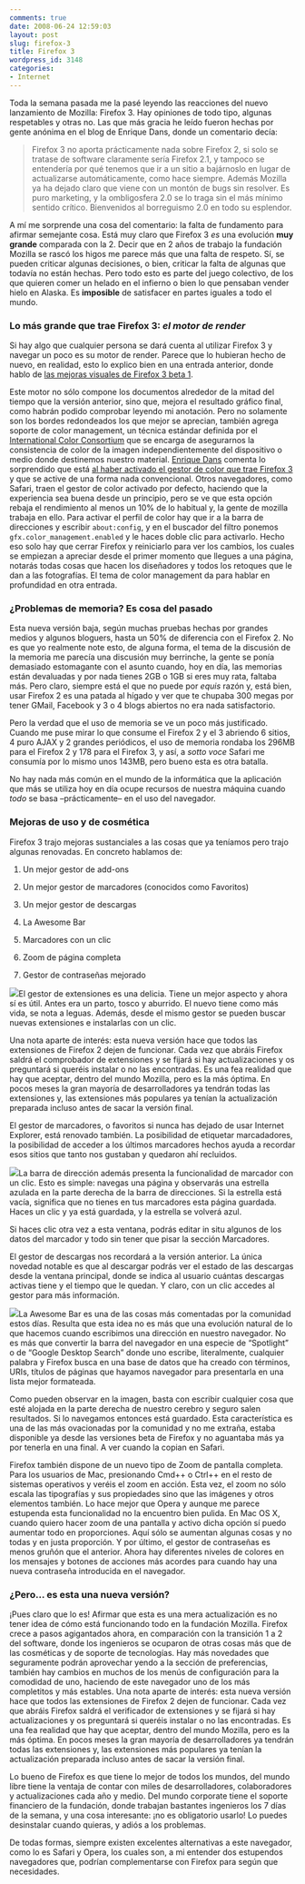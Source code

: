 ```yaml
---
comments: true
date: 2008-06-24 12:59:03
layout: post
slug: firefox-3
title: Firefox 3
wordpress_id: 3148
categories:
- Internet
---
```


Toda la semana pasada me la pasé leyendo las reacciones del nuevo lanzamiento de Mozilla: Firefox 3. Hay opiniones de todo tipo, algunas respetables y otras no. Las que más gracia he leído fueron hechas por gente anónima en el blog de Enrique Dans, donde un comentario decía:





> Firefox 3 no aporta prácticamente nada sobre Firefox 2, si solo se tratase de software claramente sería Firefox 2.1, y tampoco se entendería por qué tenemos que ir a un sitio a bajárnoslo en lugar de actualizarse automáticamente, como hace siempre. Además Mozilla ya ha dejado claro que viene con un montón de bugs sin resolver. Es puro marketing, y la ombligosfera 2.0 se lo traga sin el más mínimo sentido crítico. Bienvenidos al borreguismo 2.0 en todo su esplendor.





A mí me sorprende una cosa del comentario: la falta de fundamento para afirmar semejante cosa. Está muy claro que Firefox 3 _es_ una evolución **muy grande** comparada con la 2. Decir que en 2 años de trabajo la fundación Mozilla se rascó los higos me parece más que una falta de respeto. Sí, se pueden criticar algunas decisiones, o bien, criticar la falta de algunas que todavía no están hechas. Pero todo esto es parte del juego colectivo, de los que quieren comer un helado en el infierno o bien lo que pensaban vender hielo en Alaska. Es **imposible** de satisfacer en partes iguales a todo el mundo.





### Lo más grande que trae Firefox 3: _el motor de render_





Si hay algo que cualquier persona se dará cuenta al utilizar Firefox 3 y navegar un poco es su motor de render. Parece que lo hubieran hecho de nuevo, en realidad, esto lo explico bien en una entrada anterior, donde hablo de [las mejoras visuales de Firefox 3 beta 1](http://www.minid.net/2007/11/22/firefox-3-beta-1-con-mejoras-visuales/).





Este motor no sólo compone los documentos alrededor de la mitad del tiempo que la versión anterior, sino que, mejora el resultado gráfico final, como habrán podido comprobar leyendo mi anotación. Pero no solamente son los bordes redondeados los que mejor se aprecian, también agrega soporte de color management, un técnica estándar definida por el [International Color Consortium](http://www.color.org/index.xalter) que se encarga de asegurarnos la consistencia de color de la imagen independientemente del dispositivo o medio donde destinemos nuestro material. [Enrique Dans](http://www.enriquedans.com) comenta lo sorprendido que está [al haber activado el gestor de color que trae Firefox 3](http://www.enriquedans.com/2008/06/activando-los-color-profiles-de-firefox-3.html) y que se active de una forma nada convencional. Otros navegadores, como Safari, traen el gestor de color activado por defecto, haciendo que la experiencia sea buena desde un principio, pero se ve que esta opción rebaja el rendimiento al menos un 10% de lo habitual y, la gente de mozilla trabaja en ello. Para activar el perfil de color hay que ir a la barra de direcciones y escribir `about:config`, y en el buscador del filtro ponemos `gfx.color_management.enabled` y le haces doble clic para activarlo. Hecho eso solo hay que cerrar Firefox y reiniciarlo para ver los cambios, los cuales se empiezan a apreciar desde el primer momento que llegues a una página, notarás todas cosas que hacen los diseñadores y todos los retoques que le dan a las fotografías. El tema de color management da para hablar en profundidad en otra entrada.





### ¿Problemas de memoria? Es cosa del pasado





Esta nueva versión baja, según muchas pruebas hechas por grandes medios y algunos bloguers, hasta un 50% de diferencia con el Firefox 2. No es que yo realmente note esto, de alguna forma, el tema de la discusión de la memoria me parecía una discusión muy berrinche, la gente se ponía demasiado estomagante con el asunto cuando, hoy en día, las memorias están devaluadas y por nada tienes 2GB o 1GB si eres muy rata, faltaba más. Pero claro, siempre está el que no puede por _equis_ razón y, está bien, usar Firefox 2 es una patada al hígado y ver que te chupaba 300 megas por tener GMail, Facebook y 3 o 4 blogs abiertos no era nada satisfactorio.





Pero la verdad que el uso de memoria se ve un poco más justificado. Cuando me puse mirar lo que consume el Firefox 2 y el 3 abriendo 6 sitios, 4 puro AJAX y 2 grandes periódicos, el uso de memoria rondaba los 296MB para el Firefox 2 y 178 para el Firefox 3, y así, a _sotto voce_ Safari me consumía por lo mismo unos 143MB, pero bueno esta es otra batalla.





No hay nada más común en el mundo de la informática que la aplicación que más se utiliza hoy en día ocupe recursos de nuestra máquina cuando _todo_ se basa –prácticamente– en el uso del navegador.





### Mejoras de uso y de cosmética





Firefox 3 trajo mejoras sustanciales a las cosas que ya teníamos pero trajo algunas renovadas. En concreto hablamos de:







  1. Un mejor gestor de add-ons


  2. Un mejor gestor de marcadores (conocidos como Favoritos)


  3. Un mejor gestor de descargas


  4. La Awesome Bar


  5. Marcadores con un clic


  6. Zoom de página completa


  7. Gestor de contraseñas mejorado





![](http://www.minid.net/images/imagen-22.png)El gestor de extensiones es una delicia. Tiene un mejor aspecto y ahora sí es útil. Antes era un parto, tosco y aburrido. El nuevo tiene como más vida, se nota a leguas. Además, desde el mismo gestor se pueden buscar nuevas extensiones e instalarlas con un clic.





Una nota aparte de interés: esta nueva versión hace que todos las extensiones de Firefox 2 dejen de funcionar. Cada vez que abráis Firefox saldrá el comprobador de extensiones y se fijará si hay actualizaciones y os preguntará si queréis instalar o no las encontradas. Es una fea realidad que hay que aceptar, dentro del mundo Mozilla, pero es la más óptima. En pocos meses la gran mayoría de desarrolladores ya tendrán todas las extensiones y, las extensiones más populares ya tenían la actualización preparada incluso antes de sacar la versión final.





El gestor de marcadores, o favoritos si nunca has dejado de usar Internet Explorer, está renovado también. La posibilidad de etiquetar marcadadores, la posibilidad de acceder a los últimos marcadores hechos ayuda a recordar esos sitios que tanto nos gustaban y quedaron ahí recluidos.



![](http://www.minid.net/images/imagen-23.png)La barra de dirección además presenta la funcionalidad de marcador con un clic. Esto es simple: navegas una página y observarás una estrella azulada en la parte derecha de la barra de direcciones. Si la estrella está vacía, significa que no tienes en tus marcadores esta página guardada. Haces un clic y ya está guardada, y la estrella se volverá azul.





Si haces clic otra vez a esta ventana, podrás editar in situ algunos de los datos del marcador y todo sin tener que pisar la sección Marcadores.





El gestor de descargas nos recordará a la versión anterior. La única novedad notable es que al descargar podrás ver el estado de las descargas desde la ventana principal, donde se indica al usuario cuántas descargas activas tiene y el tiempo que le quedan. Y claro, con un clic accedes al gestor para más información.





![](http://www.minid.net/images/location-bar.png)La Awesome Bar es una de las cosas más comentadas por la comunidad estos días. Resulta que esta idea no es más que una evolución natural de lo que hacemos cuando escribimos una dirección en nuestro navegador. No es más que convertir la barra del navegador en una especie de “Spotlight” o de “Google Desktop Search” donde uno escribe, literalmente, cualquier palabra y Firefox busca en una base de datos que ha creado con términos, URIs, títulos de páginas que hayamos navegador para presentarla en una lista mejor formateada.





Como pueden observar en la imagen, basta con escribir cualquier cosa que esté alojada en la parte derecha de nuestro cerebro y seguro salen resultados. Si lo navegamos entonces está guardado.
Esta característica es una de las más ovacionadas por la comunidad y no me extraña, estaba disponible ya desde las versiones beta de Firefox y no aguantaba más ya por tenerla en una final. A ver cuando la copian en Safari.





Firefox también dispone de un nuevo tipo de Zoom de pantalla completa. Para los usuarios de Mac, presionando Cmd++ o Ctrl++ en el resto de sistemas operativos y veréis el zoom en acción. Esta vez, el zoom no sólo escala las tipografías y sus propiedades sino que las imágenes y otros elementos también. Lo hace mejor que Opera y aunque me parece estupenda esta funcionalidad no la encuentro bien pulida. En Mac OS X, cuando quiero hacer zoom de una pantalla y activo dicha opción sí puedo aumentar todo en proporciones. Aquí sólo se aumentan algunas cosas y no todas y en justa proporción.
Y por último, el gestor de contraseñas es menos gruñón que el anterior. Ahora hay diferentes niveles de colores en los mensajes y botones de acciones más acordes para cuando hay una nueva contraseña introducida en el navegador.





### ¿Pero… es esta una nueva versión?





¡Pues claro que lo es! Afirmar que esta es una mera actualización es no tener idea de cómo está funcionando todo en la fundación Mozilla. Firefox crece a pasos agigantados ahora, en comparación con la transición 1 a 2 del software, donde los ingenieros se ocuparon de otras cosas más que de las cosméticas y de soporte de tecnologías. Hay más novedades que seguramente podrán aprovechar yendo a la sección de preferencias, también hay cambios en muchos de los menús de configuración para la comodidad de uno, haciendo de este navegador uno de los más completitos y más estables.
Una nota aparte de interés: esta nueva versión hace que todos las extensiones de Firefox 2 dejen de funcionar. Cada vez que abráis Firefox saldrá el verificador de extensiones y se fijará si hay actualizaciones y os preguntará si queréis instalar o no las encontradas. Es una fea realidad que hay que aceptar, dentro del mundo Mozilla, pero es la más óptima. En pocos meses la gran mayoría de desarrolladores ya tendrán todas las extensiones y, las extensiones más populares ya tenían la actualización preparada incluso antes de sacar la versión final.





Lo bueno de Firefox es que tiene lo mejor de todos los mundos, del mundo libre tiene la ventaja de contar con miles de desarrolladores, colaboradores y actualizaciones cada año y medio. Del mundo corporate tiene el soporte financiero de la fundación, donde trabajan bastantes ingenieros los 7 días de la semana, y una cosa interesante: ¡no es obligatorio usarlo! Lo puedes desinstalar cuando quieras, y adiós  a los problemas.





De todas formas, siempre existen excelentes alternativas a este navegador, como lo es Safari y Opera, los cuales son, a mi entender dos estupendos navegadores que, podrían complementarse con Firefox para según que necesidades.




